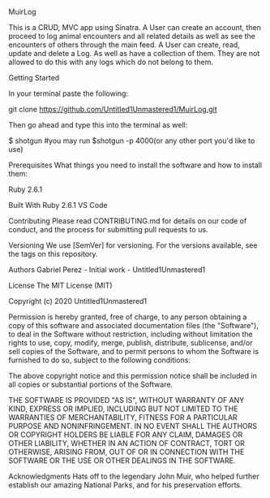 MuirLog 

This is a CRUD, MVC app using Sinatra. A User can create an account, then proceed to log animal encounters and all related details as well as see the encounters of others through the main feed. A User can create, read, update and delete a Log. As well as have a collection of them. They are not allowed to do this with any logs which do not belong to them. 


Getting Started 

In your terminal paste the following: 

git clone https://github.com/Untitled1Unmastered1/MuirLog.git

Then go ahead and type this into the terminal as well:

$ shotgun #you may run $shotgun -p 4000(or any other port you'd like to use) 


Prerequisites
What things you need to install the software and how to install them:

Ruby 2.6.1

Built With
Ruby 2.6.1 VS Code

Contributing
Please read CONTRIBUTING.md for details on our code of conduct, and the process for submitting pull requests to us.

Versioning
We use [SemVer] for versioning. For the versions available, see the tags on this repository.

Authors
Gabriel Perez - Initial work - Untitled1Unmastered1

License
The MIT License (MIT)

Copyright (c) 2020 Untitled1Unmastered1

Permission is hereby granted, free of charge, to any person obtaining a copy of this software and associated documentation files (the "Software"), to deal in the Software without restriction, including without limitation the rights to use, copy, modify, merge, publish, distribute, sublicense, and/or sell copies of the Software, and to permit persons to whom the Software is furnished to do so, subject to the following conditions:

The above copyright notice and this permission notice shall be included in all copies or substantial portions of the Software.

THE SOFTWARE IS PROVIDED "AS IS", WITHOUT WARRANTY OF ANY KIND, EXPRESS OR IMPLIED, INCLUDING BUT NOT LIMITED TO THE WARRANTIES OF MERCHANTABILITY, FITNESS FOR A PARTICULAR PURPOSE AND NONINFRINGEMENT. IN NO EVENT SHALL THE AUTHORS OR COPYRIGHT HOLDERS BE LIABLE FOR ANY CLAIM, DAMAGES OR OTHER LIABILITY, WHETHER IN AN ACTION OF CONTRACT, TORT OR OTHERWISE, ARISING FROM, OUT OF OR IN CONNECTION WITH THE SOFTWARE OR THE USE OR OTHER DEALINGS IN THE SOFTWARE.

Acknowledgments
Hats off to the legendary John Muir, who helped further establish our amazing National Parks, and for his preservation efforts. 


